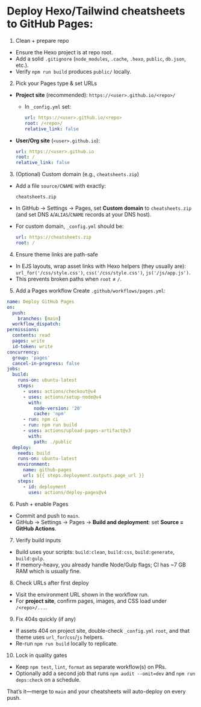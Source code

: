 # Deploy Hexo/Tailwind cheatsheets to **GitHub Pages**:

1. Clean + prepare repo

- Ensure the Hexo project is at repo root.
- Add a solid `.gitignore` (`node_modules`, `.cache`, `.hexo`, `public`, `db.json`, etc.).
- Verify `npm run build` produces `public/` locally.

2. Pick your Pages type & set URLs

- **Project site** (recommended): `https://<user>.github.io/<repo>/`
  - In `_config.yml` set:

    ```yml
    url: https://<user>.github.io/<repo>
    root: /<repo>/
    relative_link: false
    ```

- **User/Org site** (`<user>.github.io`):

  ```yml
  url: https://<user>.github.io
  root: /
  relative_link: false
  ```

3. (Optional) Custom domain (e.g., `cheatsheets.zip`)

- Add a file `source/CNAME` with exactly:

  ```
  cheatsheets.zip
  ```

- In GitHub → Settings → Pages, set **Custom domain** to `cheatsheets.zip` (and set DNS `A`/`ALIAS`/`CNAME` records at your DNS host).
- For custom domain, `_config.yml` should be:

  ```yml
  url: https://cheatsheets.zip
  root: /
  ```

4. Ensure theme links are path-safe

- In EJS layouts, wrap asset links with Hexo helpers (they usually are):
  `url_for('/css/style.css')`, `css('/css/style.css')`, `js('/js/app.js')`.
- This prevents broken paths when `root` ≠ `/`.

5. Add a Pages workflow
   Create `.github/workflows/pages.yml`:

```yaml
name: Deploy GitHub Pages
on:
  push:
    branches: [main]
  workflow_dispatch:
permissions:
  contents: read
  pages: write
  id-token: write
concurrency:
  group: 'pages'
  cancel-in-progress: false
jobs:
  build:
    runs-on: ubuntu-latest
    steps:
      - uses: actions/checkout@v4
      - uses: actions/setup-node@v4
        with:
          node-version: '20'
          cache: 'npm'
      - run: npm ci
      - run: npm run build
      - uses: actions/upload-pages-artifact@v3
        with:
          path: ./public
  deploy:
    needs: build
    runs-on: ubuntu-latest
    environment:
      name: github-pages
      url: ${{ steps.deployment.outputs.page_url }}
    steps:
      - id: deployment
        uses: actions/deploy-pages@v4
```

6. Push + enable Pages

- Commit and push to `main`.
- GitHub → Settings → Pages → **Build and deployment**: set **Source = GitHub Actions**.

7. Verify build inputs

- Build uses your scripts: `build:clean`, `build:css`, `build:generate`, `build:gulp`.
- If memory-heavy, you already handle Node/Gulp flags; CI has \~7 GB RAM which is usually fine.

8. Check URLs after first deploy

- Visit the environment URL shown in the workflow run.
- For **project site**, confirm pages, images, and CSS load under `/<repo>/...`.

9. Fix 404s quickly (if any)

- If assets 404 on project site, double-check `_config.yml` `root`, and that theme uses `url_for`/`css`/`js` helpers.
- Re-run `npm run build` locally to replicate.

10. Lock in quality gates

- Keep `npm test`, `lint`, `format` as separate workflow(s) on PRs.
- Optionally add a second job that runs `npm audit --omit=dev` and `npm run deps:check` on a schedule.

That’s it—merge to `main` and your cheatsheets will auto-deploy on every push.
